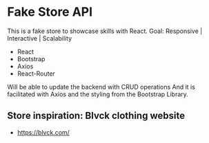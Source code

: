 # Fake Store API

This is a fake store to showcase skills with React.
Goal: Responsive | Interactive | Scalability

- React
- Bootstrap
- Axios
- React-Router

Will be able to update the backend with CRUD operations
And it is facilitated with Axios and the styling from the
Bootstrap Library.

## Store inspiration: Blvck clothing website
* https://blvck.com/

